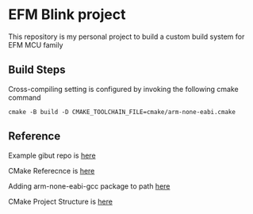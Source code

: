 # EFM Blink project

This repository is my personal project to build a custom build system for EFM MCU family

## Build Steps

Cross-compiling setting is configured by invoking the following cmake command
```
cmake -B build -D CMAKE_TOOLCHAIN_FILE=cmake/arm-none-eabi.cmake
```

## Reference
Example gibut repo is [here](https://github.com/cortexm/baremetal)

CMake Referecnce is [here](https://cmake.org/cmake/help/latest/manual/cmake.1.html#introduction-to-cmake-buildsystems)

Adding arm-none-eabi-gcc package to path [here](https://gist.github.com/joegoggins/7763637)

CMake Project Structure is [here](https://github.com/embeddedartistry/cmake-project-skeleton)